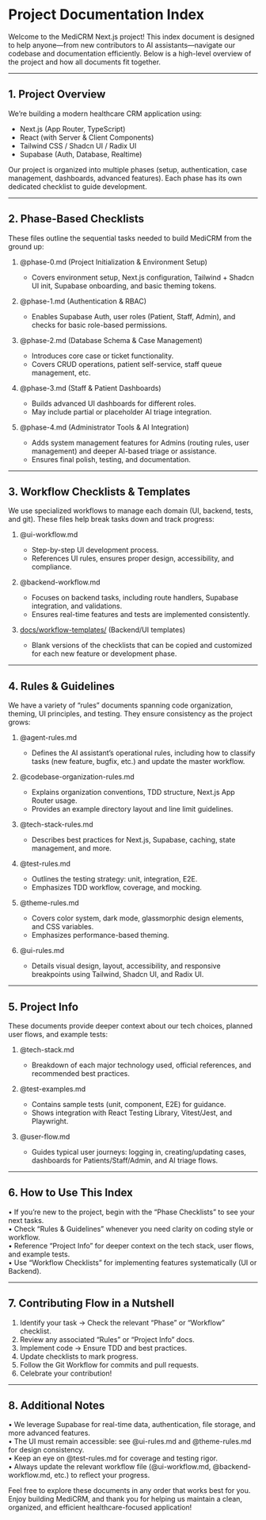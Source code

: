 # Project Documentation Index

Welcome to the MediCRM Next.js project! This index document is designed to help anyone—from new contributors to AI assistants—navigate our codebase and documentation efficiently. Below is a high-level overview of the project and how all documents fit together.

---

## 1. Project Overview

We’re building a modern healthcare CRM application using:
- Next.js (App Router, TypeScript)
- React (with Server & Client Components)
- Tailwind CSS / Shadcn UI / Radix UI
- Supabase (Auth, Database, Realtime)

Our project is organized into multiple phases (setup, authentication, case management, dashboards, advanced features). Each phase has its own dedicated checklist to guide development.

---

## 2. Phase-Based Checklists

These files outline the sequential tasks needed to build MediCRM from the ground up:

1. @phase-0.md (Project Initialization & Environment Setup)  
   - Covers environment setup, Next.js configuration, Tailwind + Shadcn UI init, Supabase onboarding, and basic theming tokens.

2. @phase-1.md (Authentication & RBAC)  
   - Enables Supabase Auth, user roles (Patient, Staff, Admin), and checks for basic role-based permissions.

3. @phase-2.md (Database Schema & Case Management)  
   - Introduces core case or ticket functionality.  
   - Covers CRUD operations, patient self-service, staff queue management, etc.

4. @phase-3.md (Staff & Patient Dashboards)  
   - Builds advanced UI dashboards for different roles.  
   - May include partial or placeholder AI triage integration.

5. @phase-4.md (Administrator Tools & AI Integration)  
   - Adds system management features for Admins (routing rules, user management) and deeper AI-based triage or assistance.  
   - Ensures final polish, testing, and documentation.

---

## 3. Workflow Checklists & Templates

We use specialized workflows to manage each domain (UI, backend, tests, and git). These files help break tasks down and track progress:

1. @ui-workflow.md  
   - Step-by-step UI development process.  
   - References UI rules, ensures proper design, accessibility, and compliance.

2. @backend-workflow.md
   - Focuses on backend tasks, including route handlers, Supabase integration, and validations.  
   - Ensures real-time features and tests are implemented consistently.

3. [docs/workflow-templates/](./workflow-templates) (Backend/UI templates)  
   - Blank versions of the checklists that can be copied and customized for each new feature or development phase.

---

## 4. Rules & Guidelines

We have a variety of “rules” documents spanning code organization, theming, UI principles, and testing. They ensure consistency as the project grows:

1. @agent-rules.md
   - Defines the AI assistant’s operational rules, including how to classify tasks (new feature, bugfix, etc.) and update the master workflow.

2. @codebase-organization-rules.md
   - Explains organization conventions, TDD structure, Next.js App Router usage.  
   - Provides an example directory layout and line limit guidelines.

3. @tech-stack-rules.md
   - Describes best practices for Next.js, Supabase, caching, state management, and more.

4. @test-rules.md
   - Outlines the testing strategy: unit, integration, E2E.  
   - Emphasizes TDD workflow, coverage, and mocking.

5. @theme-rules.md
   - Covers color system, dark mode, glassmorphic design elements, and CSS variables.  
   - Emphasizes performance-based theming.

6. @ui-rules.md
   - Details visual design, layout, accessibility, and responsive breakpoints using Tailwind, Shadcn UI, and Radix UI.

---

## 5. Project Info

These documents provide deeper context about our tech choices, planned user flows, and example tests:

1. @tech-stack.md
   - Breakdown of each major technology used, official references, and recommended best practices.

2. @test-examples.md
   - Contains sample tests (unit, component, E2E) for guidance.  
   - Shows integration with React Testing Library, Vitest/Jest, and Playwright.

3. @user-flow.md
   - Guides typical user journeys: logging in, creating/updating cases, dashboards for Patients/Staff/Admin, and AI triage flows.

---

## 6. How to Use This Index

• If you’re new to the project, begin with the “Phase Checklists” to see your next tasks.  
• Check “Rules & Guidelines” whenever you need clarity on coding style or workflow.  
• Reference “Project Info” for deeper context on the tech stack, user flows, and example tests.  
• Use “Workflow Checklists” for implementing features systematically (UI or Backend).

---

## 7. Contributing Flow in a Nutshell

1. Identify your task → Check the relevant “Phase” or “Workflow” checklist.  
2. Review any associated “Rules” or “Project Info” docs.  
3. Implement code → Ensure TDD and best practices.  
4. Update checklists to mark progress.  
5. Follow the Git Workflow for commits and pull requests.  
6. Celebrate your contribution!

---

## 8. Additional Notes

• We leverage Supabase for real-time data, authentication, file storage, and more advanced features.  
• The UI must remain accessible: see @ui-rules.md and @theme-rules.md for design consistency.  
• Keep an eye on @test-rules.md for coverage and testing rigor.  
• Always update the relevant workflow file (@ui-workflow.md, @backend-workflow.md, etc.) to reflect your progress.

Feel free to explore these documents in any order that works best for you. Enjoy building MediCRM, and thank you for helping us maintain a clean, organized, and efficient healthcare-focused application!

